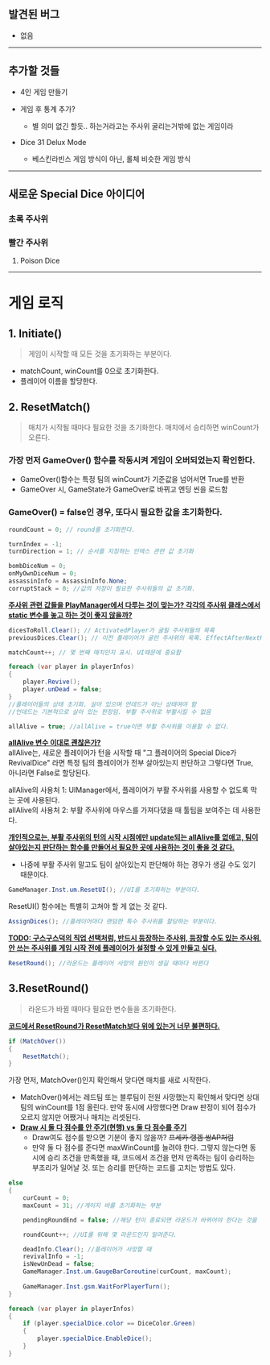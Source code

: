 ## 발견된 버그
* 없음
***
## 추가할 것들
* 4인 게임 만들기
* 게임 후 통계 추가?
  * 별 의미 없긴 할듯.. 하는거라고는 주사위 굴리는거밖에 없는 게임이라

* Dice 31 Delux Mode
  * 베스킨라빈스 게임 방식이 아닌, 롤체 비슷한 게임 방식
***

## 새로운 Special Dice 아이디어

### 초록 주사위


### 빨간 주사위
1. Poison Dice
***    

# 게임 로직
## 1. Initiate()
> 게임이 시작할 때 모든 것을 초기화하는 부분이다.
* matchCount, winCount를 0으로 초기화한다.
* 플레이어 이름을 할당한다.
## 2. ResetMatch()
> 매치가 시작될 때마다 필요한 것을 초기화한다. 매치에서 승리하면 winCount가 오른다.
### 가장 먼저 GameOver() 함수를 작동시켜 게임이 오버되었는지 확인한다.
* GameOver()함수는 특정 팀의 winCount가 기준값을 넘어서면 True를 반환
* GameOver 시, GameState가 GameOver로 바뀌고 엔딩 씬을 로드함
### GameOver() = false인 경우, 또다시 필요한 값을 초기화한다.
```cs
roundCount = 0; // round를 초기화한다.

turnIndex = -1;
turnDirection = 1; // 순서를 지칭하는 인덱스 관련 값 초기화

bombDiceNum = 0;
onMyOwnDiceNum = 0;
assassinInfo = AssassinInfo.None;
corruptStack = 0; //값의 저장이 필요한 주사위들의 값 초기화.
```
**<U>주사위 관련 값들을 PlayManager에서 다루는 것이 맞는가? 각각의 주사위 클래스에서 static 변수를 놓고 하는 것이 좋지 않을까?</U>**
```cs
dicesToRoll.Clear(); // ActivatedPlayer가 굴릴 주사위들의 목록
previousDices.Clear(); // 이전 플레이어가 굴린 주사위의 목록. EffectAfterNextPlayerRoll()이 있는 주사위가 있을 때 중요해짐.

matchCount++; // 몇 번째 매치인지 표시. UI때문에 중요함

foreach (var player in playerInfos)
{
    player.Revive();
    player.unDead = false;
}
//플레이어들의 상태 초기화. 살아 있으며 언데드가 아닌 상태여야 함
//언데드는 기본적으로 살아 있는 판정임. 부활 주사위로 부활시킬 수 없음

allAlive = true; //allAlive = true이면 부활 주사위를 이용할 수 없다.
```
**<U>allAlive 변수 이대로 괜찮은가?</U>**  
allAlive는, 새로운 플레이어가 턴을 시작할 때 "그 플레이어의 Special Dice가 RevivalDice" 라면 특정 팀의 플레이어가 전부 살아있는지 판단하고 그렇다면 True, 아니라면 False로 할당된다.  
  
allAlive의 사용처 1: UIManager에서, 플레이어가 부활 주사위를 사용할 수 없도록 막는 곳에 사용된다.  
allAlive의 사용처 2: 부활 주사위에 마우스를 가져다댔을 때 툴팁을 보여주는 데 사용한다.  
  
**<U>개인적으로는, 부활 주사위의 턴의 시작 시점에만 update되는 allAlive를 없애고, 팀이 살아있는지 판단하는 함수를 만들어서 필요한 곳에 사용하는 것이 좋을 것 같다.</U>**
* 나중에 부활 주사위 말고도 팀이 살아있는지 판단해야 하는 경우가 생길 수도 있기 때문이다.
```cs
GameManager.Inst.um.ResetUI(); //UI를 초기화하는 부분이다.
```
ResetUI() 함수에는 특별히 고쳐야 할 게 없는 것 같다.
```cs
AssignDices(); //플레이어마다 랜덤한 특수 주사위를 할당하는 부분이다.
```
**<U>TODO: 구스구스덕의 직업 선택처럼, 반드시 등장하는 주사위, 등장할 수도 있는 주사위, 안 쓰는 주사위를 게임 시작 전에 플레이어가 설정할 수 있게 만들고 싶다.</U>**
```cs
ResetRound(); //라운드는 플레이어 사망의 원인이 생길 때마다 바뀐다
```
## 3.ResetRound()
> 라운드가 바뀔 때마다 필요한 변수들을 초기화한다.

**<U>코드에서 ResetRound가 ResetMatch보다 위에 있는거 너무 불편하다.</U>**
```cs
if (MatchOver())
{
    ResetMatch();
}
```
가장 먼저, MatchOver()인지 확인해서 맞다면 매치를 새로 시작한다.
* MatchOver()에서는 레드팀 또는 블루팀이 전원 사망했는지 확인해서 맞다면 상대팀의 winCount를 1점 올린다. 만약 동시에 사망했다면 Draw 판정이 되어 점수가 오르지 않지만 어쨌거나 매치는 리셋된다.
* **<U>Draw 시 둘 다 점수를 안 주기(현행) vs 둘 다 점수를 주기</U>**
  * Draw여도 점수를 받으면 기분이 좋지 않을까? ~~프세카 랭겜 쌍AP처럼~~
  * 만약 둘 다 점수를 준다면 maxWinCount를 늘려야 한다. 그렇지 않는다면 동시에 승리 조건을 만족했을 때, 코드에서 조건을 먼저 만족하는 팀이 승리하는 부조리가 일어날 것. 또는 승리를 판단하는 코드를 고치는 방법도 있다.
```cs
else
{
    curCount = 0;
    maxCount = 31; //게이지 바를 초기화하는 부분

    pendingRoundEnd = false; //해당 턴이 종료되면 라운드가 바뀌어야 한다는 것을 알려주는 변수인 pendingRoundEnd 변수를 초기화하는 부분이다.

    roundCount++; //UI를 위해 몇 라운드인지 알려준다.

    deadInfo.Clear(); //플레이어가 사망할 때 
    revivalInfo = -1;
    isNewUnDead = false;
    GameManager.Inst.um.GaugeBarCoroutine(curCount, maxCount);
            
    GameManager.Inst.gsm.WaitForPlayerTurn();
}

foreach (var player in playerInfos)
{
    if (player.specialDice.color == DiceColor.Green)
    {
        player.specialDice.EnableDice();
    }
}
```